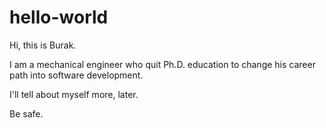 # hello-world
Hi, this is Burak.

I am a mechanical engineer who quit Ph.D. education to change his career path into software development.

I'll tell about myself more, later.

Be safe.
